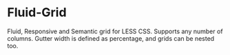Fluid-Grid
==========

Fluid, Responsive and Semantic grid for LESS CSS. Supports any number of columns. Gutter width is defined as percentage, and grids can be nested too. 